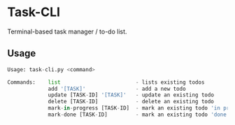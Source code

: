 # Task-CLI

Terminal-based task manager / to-do list.

## Usage

```python
Usage: task-cli.py <command>

Commands:    list                        - lists existing todos
             add '[TASK]'                - add a new todo
             update [TASK-ID] '[TASK]'   - update an existing todo
             delete [TASK-ID]            - delete an existing todo
             mark-in-progress [TASK-ID]  - mark an existing todo 'in progress'
             mark-done [TASK-ID]         - mark an existing todo 'done'
```
